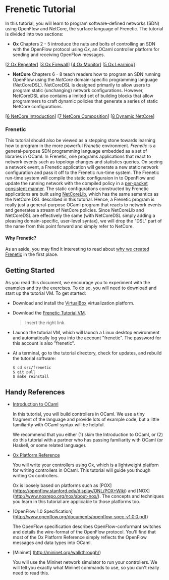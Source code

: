 Frenetic Tutorial
=================
In this tutorial, you will learn to program software-defined networks (SDN)
using OpenFlow and NetCore, the surface language of Frenetic. The tutorial is
divided into two sections:

* **Ox** Chapters 2 - 5 introduce the nuts and bolts of controlling an SDN with the
OpenFlow protocol using *Ox*, an OCaml controller platform for sending and
receiving OpenFlow messages.

[[2 Ox Repeater][Ch2]] [[3 Ox Firewall][Ch3]] [[4 Ox Monitor][Ch4]] [[5 Ox Learning][Ch5]]

* **NetCore** Chapters 6 - 8 teach readers how to program an SDN running OpenFlow using the
*NetCore* domain-specific programming language (NetCoreDSL).  NetCoreDSL is
designed primarily to allow users to program static (unchanging) network
configurations.  However, NetCoreDSL also contains a limited set of building
blocks that allow programmers to craft dynamic policies that generate a series
of static NetCore configurations.

[[6 NetCore Introduction][Ch6]] [[7 NetCore Composition][Ch7]] [[8 Dynamic NetCore][Ch8]]

### Frenetic
This tutorial should also be viewed as a stepping stone towards learning how to
program in the more powerful *Frenetic* environment.  *Frenetic* is a
general-purpose SDN programming language embedded as a set of libraries in
OCaml.  In Frenetic, one programs applications that react to network events
such as topology changes and statistics queries.  On seeing a network event, a
Frenetic application will generate a new static network configuration and pass
it off to the Frenetic run-time system.  The Frenetic run-time system will
compile the static configuraion in to OpenFlow and update the running network
with the compiled policy in a [per-packet consistent
manner](http://frenetic-lang.org/publications/network-update-sigcomm12.pdf).
The static configurations constructed by Frenetic applications are built using
[NetCoreLib](http://frenetic-lang.github.io/frenetic/docs/NetCore_Types.html),
which has the same semantics as the NetCore DSL described in this tutorial.
Hence, a Frenetic program is really just a general-purpose OCaml program that
reacts to network events and generates a stream of NetCore policies.  Since
NetCoreLib and NetCoreDSL are effectively the same (with NetCoreDSL simply
adding a pleasing domain-specific, user-level syntax), we will drop the "DSL"
part of the name from this point forward and simply refer to NetCore.

#### Why Frenetic?
As an aside, you may find it interesting to read about [why we created
Frenetic](http://frenetic-lang.org/publications/overview-ieeecoms13.pdf) in the
first place.

Getting Started
---------------
As you read this document, we encourage you to experiment with the examples 
and try the exercises.  To do so, you will need to download and start up the
tutorial VM.  To get started:

- Download and install the [VirtualBox](https://www.virtualbox.org)
  virtualization platform.
  
- Download the
  [Frenetic Tutorial VM](http://www.cs.brown.edu/~arjun/tmp/Frenetic.vdi).

  > Insert the right link.

- Launch the tutorial VM, which will launch a Linux desktop
  environment and automatically log you into the account
  "frenetic". The password for this account is also "frenetic".

- At a terminal, go to the tutorial directory, check for updates, and
  rebuild the tutorial software:

  ```
  $ cd src/frenetic
  $ git pull
  $ make reinstall
  ```

Handy References
----------------

- [Introduction to OCaml](http://www.cs.cornell.edu/courses/cs3110/2012fa/recitations/rec01.html)

  In this tutorial, you will build controllers in OCaml. We use a tiny
  fragment of the language and provide lots of example code, but a little
  familiarity with OCaml syntax will be helpful.

  We recommend that you either (1) skim the Introduction to OCaml, or
  (2) do this tutorial with a partner who has passing familiarity with
  OCaml (or Haskell, or some related language).


- [Ox Platform Reference](http://frenetic-lang.github.io/frenetic/docs/)
  
  You will write your controllers using Ox, which is a lightweight
  platforn for writing controllers in OCaml. This tutorial will guide you
  though writing Ox controllers.

  Ox is loosely based on platforms such as [POX]
  (https://openflow.stanford.edu/display/ONL/POX+Wiki) and [NOX]
  (http://www.noxrepo.org/nox/about-nox/). The concepts and techniques
  you learn in this tutorial are applicable to those platforms too.

- [OpenFlow 1.0 Specification] (http://www.openflow.org/documents/openflow-spec-v1.0.0.pdf)

  The OpenFlow specification describes OpenFlow-conformant switches
  and details the wire-format of the OpenFlow protocol. You'll find that
  most of the Ox Platform Reference simply reflects the OpenFlow messages
  and data types into OCaml.

- [Mininet] (http://mininet.org/walkthrough/)

  You will use the Mininet network simulator to run your
  controllers. We will tell you exactly what Mininet commands to use,
  so you don't really need to read this.



[Action]: http://frenetic-lang.github.io/frenetic/docs/OpenFlow0x01.Action.html

[PacketIn]: http://frenetic-lang.github.io/frenetic/docs/OpenFlow0x01.PacketIn.html

[PacketOut]: http://frenetic-lang.github.io/frenetic/docs/OpenFlow0x01.PacketOut.html

[OxPlatform]: http://frenetic-lang.github.io/frenetic/docs/Ox_Controller.OxPlatform.html

[Match]: http://frenetic-lang.github.io/frenetic/docs/OpenFlow0x01.Match.html

[Packet]: http://frenetic-lang.github.io/frenetic/docs/Packet.html

[Ch2]: 02-OxRepeater.md
[Ch3]: 03-OxFirewall.md
[Ch4]: 04-OxMonitor.md
[Ch5]: 05-OxLearning.md
[Ch6]: 06-NetCoreIntroduction.md
[Ch7]: 07-NetCoreComposition.md
[Ch8]: 08-DynamicNetCore.md
